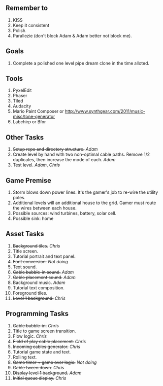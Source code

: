 Remember to
-----------

1. KISS
2. Keep it consistent
3. Polish.
4. Parallezie (don't block Adam & Adam better not block me).

Goals
-----

1. Complete a polished one level pipe dream clone in the time alloted.

Tools
-----

1. PyxelEdit
2. Phaser
3. Tiled
4. Audacity
5. Mario Paint Composer or http://www.synthgear.com/2011/music-misc/tone-generator
6. Labchirp or Bfxr

Other Tasks
------------

1. ~~Setup repo and directory structure.~~ _Adam_
2. Create level by hand with two non-optimal cable paths. Remove 1/2 duplicates, then increase the mode of each. _Adam_
3. Test level. _Adam_, _Chris_

Game Premise
------------

1. Storm blows down power lines.  It's the gamer's job to re-wire the utility poles.  
2. Additional levels will an additional house to the grid.  Gamer must route the wires between each house.
3. Possible sources: wind turbines, battery, solar cell.
4. Possible sink: home

Asset Tasks
-----------

1. ~~Background tiles.~~ _Chris_
2. Title screen.
3. Tutorial portrait and text panel.
4. ~~Font conversion.~~ _Not doing_
5. Text sound.
6. ~~Cable bubble-in sound.~~ _Adam_
7. ~~Cable placement sound.~~ _Adam_
8. Background music. _Adam_
9. Tutorial text composition.
10. Foreground tiles.
11. ~~Level 1 background.~~ _Chris_


Programming Tasks
-----------------

1. ~~Cable bubble-in.~~ _Chris_
2. Title to game screen transition.
3. Flow logic. _Chris_
4. ~~Field of play cable placement.~~ _Chris_
5. ~~Incoming cables generator.~~ _Chris_
6. Tutorial game state and text.
7. Rolling text.
8. ~~Game timer + game over logic.~~ _Not doing_
9. ~~Cable tween down.~~ _Chris_
10. ~~Display level 1 background.~~ _Adam_
11. ~~Initial queue display.~~ _Chris_